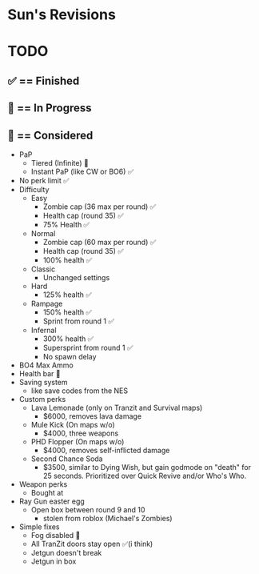 # Sun's Revisions

# TODO
## ✅ == Finished
## 🔁 == In Progress
## 🤔 == Considered
- PaP
	- Tiered (Infinite) 🔁
	- Instant PaP (like CW or BO6) ✅
- No perk limit ✅
- Difficulty
	- Easy
		- Zombie cap (36 max per round) ✅
		- Health cap (round 35) ✅
		- 75% Health ✅
	- Normal
		- Zombie cap (60 max per round) ✅
		- Health cap (round 35) ✅
		- 100% health ✅
	- Classic
		- Unchanged settings
	- Hard
		- 125% health ✅
	- Rampage
		- 150% health ✅
		- Sprint from round 1 ✅
	- Infernal
		- 300% health ✅
		- Supersprint from round 1 ✅
		- No spawn delay
- BO4 Max Ammo
- Health bar 🤔
- Saving system
	- like save codes from the NES
- Custom perks
	- Lava Lemonade (only on Tranzit and Survival maps)
		- $6000, removes lava damage
	- Mule Kick (On maps w/o)
		- $4000, three weapons
	- PHD Flopper (On maps w/o)
		- $4000, removes self-inflicted damage
	- Second Chance Soda
		- $3500, similar to Dying Wish, but gain godmode on "death" for 25 seconds. Prioritized over Quick Revive and/or Who's Who.
- Weapon perks
	- Bought at 
- Ray Gun easter egg
	- Open box between round 9 and 10
		- stolen from roblox (Michael's Zombies)
- Simple fixes
	- Fog disabled 🤔
	- All TranZit doors stay open ✅(i think)
	- Jetgun doesn't break
	- Jetgun in box
